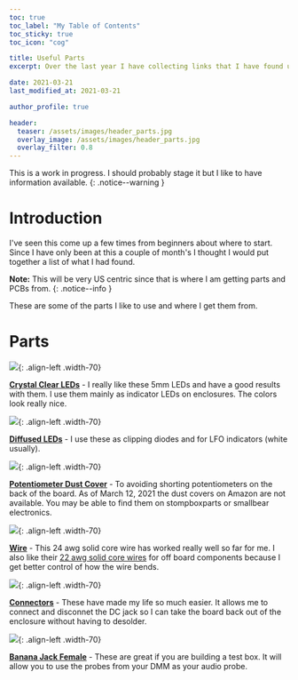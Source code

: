 ```yaml
---
toc: true
toc_label: "My Table of Contents"
toc_sticky: true
toc_icon: "cog"

title: Useful Parts
excerpt: Over the last year I have collecting links that I have found useful. Hopefully you will too.

date: 2021-03-21
last_modified_at: 2021-03-21

author_profile: true

header:
  teaser: /assets/images/header_parts.jpg
  overlay_image: /assets/images/header_parts.jpg
  overlay_filter: 0.8
---
```


This is a work in progress. I should probably stage it but I like to have information available.
{: .notice--warning }

# Introduction

I've seen this come up a few times from beginners about where to start. Since I have only been at this a couple of month's I thought I would put together a list of what I had found. 

**Note:** This will be very US centric since that is where I am getting parts and PCBs from.
{: .notice--info }

These are some of the parts I like to use and where I get them from. 

# Parts

[![](/assets/images/blog/parts/leds.jpg)](https://amzn.to/3lqP5P2){: .align-left .width-70}

**[Crystal Clear LEDs](https://amzn.to/3lqP5P2)** - I really like these 5mm LEDs and have a good results with them. I use them mainly as indicator LEDs on enclosures. The colors look really nice.

[![](/assets/images/blog/parts/ledsd.jpg)](https://amzn.to/30OLKzR){: .align-left .width-70}

**[Diffused LEDs](https://amzn.to/30OLKzR)** - I use these as clipping diodes and for LFO indicators (white usually).

[![](/assets/images/blog/parts/dustcover.jpg)](https://amzn.to/3bAyUu6){: .align-left .width-70}

**[Potentiometer Dust Cover](https://amzn.to/3bAyUu6)** - To avoiding shorting potentiometers on the back of the board. As of March 12, 2021 the dust covers on Amazon are not available. You may be able to find them on stompboxparts or smallbear electronics. 

[![](/assets/images/blog/parts/wire.jpg)](https://amzn.to/3khYs33){: .align-left .width-70}

**[Wire](https://amzn.to/3khYs33)** - This 24 awg solid core wire has worked really well so far for me. I also like their [22 awg solid core wires](https://amzn.to/3bzI61L) for off board components because I get better control of how the wire bends.

[![](/assets/images/blog/parts/connector.jpg)](https://amzn.to/37IuHTZ){: .align-left .width-70}

**[Connectors](https://amzn.to/37IuHTZ)** - These have made my life so much easier. It allows me to connect and disconnet the DC jack so I can take the board back out of the enclosure without having to desolder.

[![](/assets/images/blog/parts/bananaf.jpg)](https://amzn.to/3cKjrbk){: .align-left .width-70}

**[Banana Jack Female](https://amzn.to/3cKjrbk)** - These are great if you are building a test box. It will allow you to use the probes from your DMM as your audio probe.


